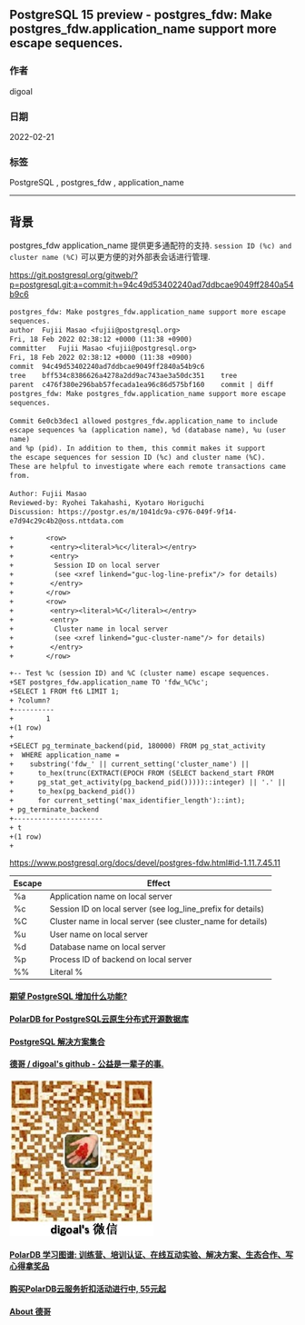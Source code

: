 ## PostgreSQL 15 preview - postgres_fdw: Make postgres_fdw.application_name support more escape sequences.      
                                 
### 作者                             
digoal                                          
                                           
### 日期                                      
2022-02-21                                   
                                   
### 标签                      
PostgreSQL , postgres_fdw , application_name               
                                         
----                                           
                                      
## 背景   
postgres_fdw application_name 提供更多通配符的支持. `session ID (%c) and cluster name (%C)` 可以更方便的对外部表会话进行管理.    
  
https://git.postgresql.org/gitweb/?p=postgresql.git;a=commit;h=94c49d53402240ad7ddbcae9049ff2840a54b9c6  
  
```  
postgres_fdw: Make postgres_fdw.application_name support more escape sequences.  
author	Fujii Masao <fujii@postgresql.org>	  
Fri, 18 Feb 2022 02:38:12 +0000 (11:38 +0900)  
committer	Fujii Masao <fujii@postgresql.org>	  
Fri, 18 Feb 2022 02:38:12 +0000 (11:38 +0900)  
commit	94c49d53402240ad7ddbcae9049ff2840a54b9c6  
tree	bff534c8386626a4278a2dd9ac743ae3a50dc351	tree  
parent	c476f380e296bab57fecada1ea96c86d575bf160	commit | diff  
postgres_fdw: Make postgres_fdw.application_name support more escape sequences.  
  
Commit 6e0cb3dec1 allowed postgres_fdw.application_name to include  
escape sequences %a (application name), %d (database name), %u (user name)  
and %p (pid). In addition to them, this commit makes it support  
the escape sequences for session ID (%c) and cluster name (%C).  
These are helpful to investigate where each remote transactions came from.  
  
Author: Fujii Masao  
Reviewed-by: Ryohei Takahashi, Kyotaro Horiguchi  
Discussion: https://postgr.es/m/1041dc9a-c976-049f-9f14-e7d94c29c4b2@oss.nttdata.com  
```  
  
```  
+        <row>  
+         <entry><literal>%c</literal></entry>  
+         <entry>  
+          Session ID on local server  
+          (see <xref linkend="guc-log-line-prefix"/> for details)  
+         </entry>  
+        </row>  
+        <row>  
+         <entry><literal>%C</literal></entry>  
+         <entry>  
+          Cluster name in local server  
+          (see <xref linkend="guc-cluster-name"/> for details)  
+         </entry>  
+        </row>  
```  
  
  
```  
+-- Test %c (session ID) and %C (cluster name) escape sequences.  
+SET postgres_fdw.application_name TO 'fdw_%C%c';  
+SELECT 1 FROM ft6 LIMIT 1;  
+ ?column?   
+----------  
+        1  
+(1 row)  
+  
+SELECT pg_terminate_backend(pid, 180000) FROM pg_stat_activity  
+  WHERE application_name =  
+    substring('fdw_' || current_setting('cluster_name') ||  
+      to_hex(trunc(EXTRACT(EPOCH FROM (SELECT backend_start FROM  
+      pg_stat_get_activity(pg_backend_pid()))))::integer) || '.' ||  
+      to_hex(pg_backend_pid())  
+      for current_setting('max_identifier_length')::int);  
+ pg_terminate_backend   
+----------------------  
+ t  
+(1 row)  
+  
```  
  
https://www.postgresql.org/docs/devel/postgres-fdw.html#id-1.11.7.45.11  
  
  
Escape|	Effect  
---|---  
%a|	Application name on local server  
%c|	Session ID on local server (see log_line_prefix for details)  
%C|	Cluster name in local server (see cluster_name for details)  
%u|	User name on local server  
%d|	Database name on local server  
%p|	Process ID of backend on local server  
%%|	Literal %  
    
    
  
#### [期望 PostgreSQL 增加什么功能?](https://github.com/digoal/blog/issues/76 "269ac3d1c492e938c0191101c7238216")
  
  
#### [PolarDB for PostgreSQL云原生分布式开源数据库](https://github.com/ApsaraDB/PolarDB-for-PostgreSQL "57258f76c37864c6e6d23383d05714ea")
  
  
#### [PostgreSQL 解决方案集合](https://yq.aliyun.com/topic/118 "40cff096e9ed7122c512b35d8561d9c8")
  
  
#### [德哥 / digoal's github - 公益是一辈子的事.](https://github.com/digoal/blog/blob/master/README.md "22709685feb7cab07d30f30387f0a9ae")
  
  
![digoal's wechat](../pic/digoal_weixin.jpg "f7ad92eeba24523fd47a6e1a0e691b59")
  
  
#### [PolarDB 学习图谱: 训练营、培训认证、在线互动实验、解决方案、生态合作、写心得拿奖品](https://www.aliyun.com/database/openpolardb/activity "8642f60e04ed0c814bf9cb9677976bd4")
  
  
#### [购买PolarDB云服务折扣活动进行中, 55元起](https://www.aliyun.com/activity/new/polardb-yunparter?userCode=bsb3t4al "e0495c413bedacabb75ff1e880be465a")
  
  
#### [About 德哥](https://github.com/digoal/blog/blob/master/me/readme.md "a37735981e7704886ffd590565582dd0")
  
